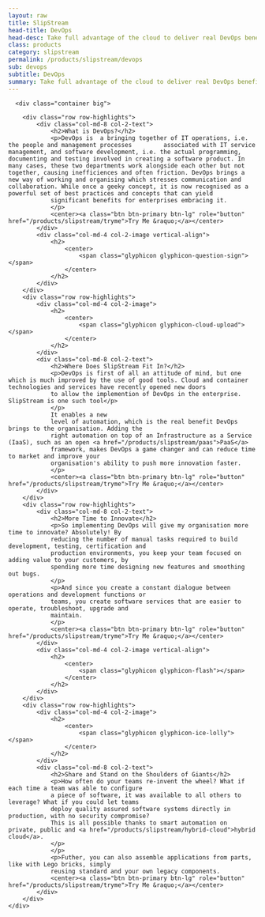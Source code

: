 ```yaml
---
layout: raw
title: SlipStream
head-title: DevOps
head-desc: Take full advantage of the cloud to deliver real DevOps benefits
class: products
category: slipstream
permalink: /products/slipstream/devops
sub: devops
subtitle: DevOps
summary: Take full advantage of the cloud to deliver real DevOps benefits.
---
```


  <div class="jumbotron">

      <div class="container big">
       
        <div class="row row-highlights">
            <div class="col-md-8 col-2-text">
                <h2>What is DevOps?</h2>
                <p>DevOps is  a bringing together of IT operations, i.e. the people and management processes         associated with IT service management, and software development, i.e. the actual programming, documenting and testing involved in creating a software product. In many cases, these two departments work alongside each other but not together, causing inefficiences and often friction. DevOps brings a new way of working and organising which stresses communication and collaboration. While once a geeky concept, it is now recognised as a powerful set of best practices and concepts that can yield
                significant benefits for enterprises embracing it. 
                </p>
                <center><a class="btn btn-primary btn-lg" role="button" href="/products/slipstream/tryme">Try Me &raquo;</a></center>
            </div>
            <div class="col-md-4 col-2-image vertical-align">
                <h2>
                    <center>
                        <span class="glyphicon glyphicon-question-sign"></span>
                    </center>
                </h2>
            </div>
        </div>
        <div class="row row-highlights">
            <div class="col-md-4 col-2-image">
                <h2>
                    <center>
                        <span class="glyphicon glyphicon-cloud-upload"></span>
                    </center>
                </h2>
            </div>
            <div class="col-md-8 col-2-text">
                <h2>Where Does SlipStream Fit In?</h2>
                <p>DevOps is first of all an attitude of mind, but one which is much improved by the use of good tools. Cloud and container technologies and services have recently opened new doors
                to allow the implemention of DevOps in the enterprise. SlipStream is one such tool</p>
                </p>
                It enables a new
                level of automation, which is the real benefit DevOps brings to the organisation. Adding the
                right automation on top of an Infrastructure as a Service (IaaS), such as an open <a href="/products/slipstream/paas">PaaS</a>
                framework, makes DevOps a game changer and can reduce time to market and improve your   
                organisation's ability to push more innovation faster.
                </p>
                <center><a class="btn btn-primary btn-lg" role="button" href="/products/slipstream/tryme">Try Me &raquo;</a></center>
            </div>
        </div>
        <div class="row row-highlights">
            <div class="col-md-8 col-2-text">
                <h2>More Time to Innovate</h2>
                <p>So implementing DevOps will give my organisation more time to innovate? Absolutely! By
                reducing the number of manual tasks required to build development, testing, certification and
                production environments, you keep your team focused on adding value to your customers, by
                spending more time designing new features and smoothing out bugs.
                </p>
                <p>And since you create a constant dialogue between operations and development functions or
                teams, you create software services that are easier to operate, troubleshoot, upgrade and
                maintain.
                </p>
                <center><a class="btn btn-primary btn-lg" role="button" href="/products/slipstream/tryme">Try Me &raquo;</a></center>
            </div>
            <div class="col-md-4 col-2-image vertical-align">
                <h2>
                    <center>
                        <span class="glyphicon glyphicon-flash"></span>
                    </center>
                </h2>
            </div>
        </div>
        <div class="row row-highlights">
            <div class="col-md-4 col-2-image">
                <h2>
                    <center>
                        <span class="glyphicon glyphicon-ice-lolly"></span>
                    </center>
                </h2>
            </div>
            <div class="col-md-8 col-2-text"> 
                <h2>Share and Stand on the Shoulders of Giants</h2>
                <p>How often do your teams re-invent the wheel? What if each time a team was able to configure
                a piece of software, it was available to all others to leverage? What if you could let teams
                deploy quality assured software systems directly in production, with no security compromise?
                This is all possible thanks to smart automation on private, public and <a href="/products/slipstream/hybrid-cloud">hybrid cloud</a>.
                </p>
                </p>
                <p>Futher, you can also assemble applications from parts, like with Lego bricks, simply
                reusing standard and your own legacy components.
                <center><a class="btn btn-primary btn-lg" role="button" href="/products/slipstream/tryme">Try Me &raquo;</a></center>
            </div>
        </div>
    </div>

   